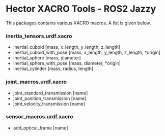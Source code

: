 # Hector XACRO Tools - ROS2 Jazzy

This packages contains various XACRO macros. A list is given below.

### inertia_tensors.urdf.xacro

- inertial_cuboid [mass, x_length, y_length, z_length]
- inertial_cuboid_with_pose [mass, x_length, y_length, z_length, *origin]
- inertial_sphere [mass, diameter]
- inertial_sphere_with_pose [mass, diameter, *origin]
- inertial_cylinder [mass, radius, length]

### joint_macros.urdf.xacro

- joint_standard_transmission [name]
- joint_position_transmission [name]
- joint_velocity_transmission [name]

### sensor_macros.urdf.xacro

- add_optical_frame [name]

